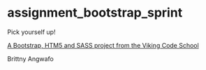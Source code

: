 assignment_bootstrap_sprint
===========================

Pick yourself up!

[A Bootstrap, HTM5 and SASS project from the Viking Code School](http://www.vikingcodeschool.com)

Brittny Angwafo
